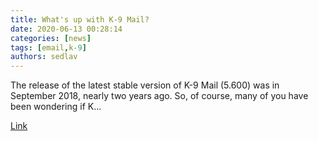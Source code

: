 ```yaml
---
title: What's up with K-9 Mail?
date: 2020-06-13 00:28:14
categories: [news]
tags: [email,k-9]
authors: sedlav
---
```


The release of the latest stable version of K-9 Mail (5.600) was in September 2018, nearly two years ago. So, of course, many of you have been wondering if K...

[Link](https://k9mail.app/2020/06/01/Whats-Up-With-K-9-Mail.html)
